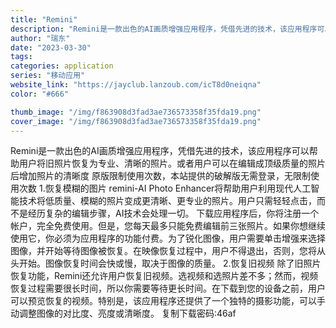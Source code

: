 ```yaml
---
title: "Remini"
description: "Remini是一款出色的AI画质增强应用程序，凭借先进的技术，该应用程序可以帮助用户将旧照片恢复为专业、清晰的照片。或者"
author: "瑞东"
date: "2023-03-30"
tags:
categories: application
series: "移动应用"
website_link: "https://jayclub.lanzoub.com/icT8d0neiqna"
color: "#666"

thumb_image: "/img/f863908d3fad3ae736573358f35fda19.png"
cover_image: "/img/f863908d3fad3ae736573358f35fda19.png"
---
```


Remini是一款出色的AI画质增强应用程序，凭借先进的技术，该应用程序可以帮助用户将旧照片恢复为专业、清晰的照片。或者用户可以在编辑成顶级质量的照片后增加照片的清晰度 原版限制使用次数，本站提供的破解版无需登录，无限制使用次数  1.恢复模糊的图片 remini-AI Photo Enhancer将帮助用户利用现代人工智能技术将低质量、模糊的照片变成更清晰、更专业的照片。用户只需轻轻点击，而不是经历复杂的编辑步骤，AI技术会处理一切。 下载应用程序后，你将注册一个帐户，完全免费使用。但是，您每天最多只能免费编辑前三张照片。如果你想继续使用它，你必须为应用程序的功能付费。为了锐化图像，用户需要单击增强来选择图像，并开始等待图像被恢复。在映像恢复过程中，用户不得退出，否则，您将从头开始。图像恢复时间会快或慢，取决于图像的质量。 2.恢复旧视频 除了旧照片恢复功能，Remini还允许用户恢复旧视频。选视频和选照片差不多；然而，视频恢复过程需要很长时间，所以你需要等待更长时间。在下载到您的设备之前，用户可以预览恢复的视频。特别是，该应用程序还提供了一个独特的摄影功能，可以手动调整图像的对比度、亮度或清晰度。 复制下载密码:46af